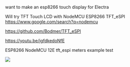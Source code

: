 want to make an esp8266 touch display for Electra


Will try TFT Touch LCD with NodeMCU ESP8266 TFT_eSPI https://www.google.com/search?q=nodemcu

https://github.com/Bodmer/TFT_eSPI

https://youtu.be/jgfdkedoNfE


ESP8266 NodeMCU 12E tft_espi meters example test

<img src="https://github.com/ldijkman/randomnerd_esp32_wifi_manager/blob/main/ESP8266-TFT_eSPI/20220402_091959.jpg">


